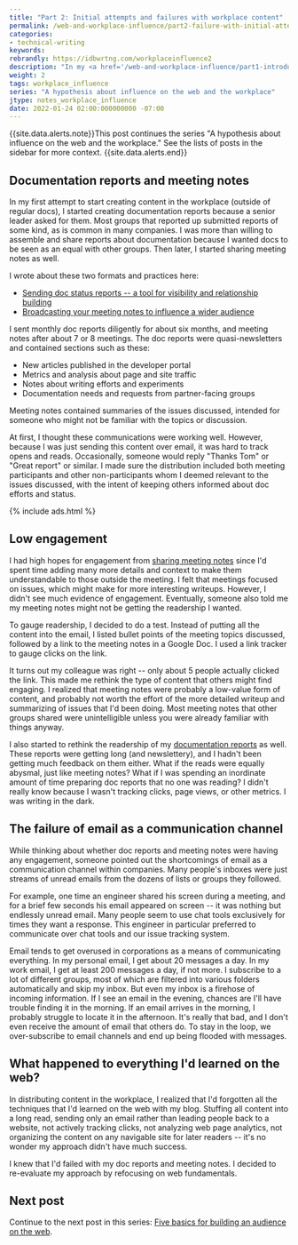 ```yaml
---
title: "Part 2: Initial attempts and failures with workplace content"
permalink: /web-and-workplace-influence/part2-failure-with-initial-attempts.html
categories:
- technical-writing
keywords:
rebrandly: https://idbwrtng.com/workplaceinfluence2
description: "In my <a href='/web-and-workplace-influence/part1-introduction-to-influencers.html'>previous post</a>, I explained that anyone can create content and broadcast it on the web, gathering up an audience and building a reputation of expertise. I wondered if these techniques could be implemented in the workplace. In my initial attempt to create content in the workplace, I focused on two efforts: (1) creating documentation reports and (2) sharing meeting notes. The efforts sort of failed because I neglected some web fundamentals."
weight: 2
tags: workplace_influence
series: "A hypothesis about influence on the web and the workplace"
jtype: notes_workplace_influence
date: 2022-01-24 02:00:000000000 -07:00
---
```


{{site.data.alerts.note}}This post continues the series "A hypothesis about influence on the web and the workplace." See the lists of posts in the sidebar for more context. {{site.data.alerts.end}}

## Documentation reports and meeting notes

In my first attempt to start creating content in the workplace (outside of regular docs), I started creating documentation reports because a senior leader asked for them. Most groups that reported up submitted reports of some kind, as is common in many companies. I was more than willing to assemble and share reports about documentation because I wanted docs to be seen as an equal with other groups. Then later, I started sharing meeting notes as well.

I wrote about these two formats and practices here:

* [Sending doc status reports -- a tool for visibility and relationship building](/learnapidoc/docapis_status_reports.html)
* [Broadcasting your meeting notes to influence a wider audience](/learnapidoc/docapis_meeting_notes.html#what-if-sensitive-topics-are-discussed-during-the-meeting)

I sent monthly doc reports diligently for about six months, and meeting notes after about 7 or 8 meetings. The doc reports were quasi-newsletters and contained sections such as these:

* New articles published in the developer portal
* Metrics and analysis about page and site traffic
* Notes about writing efforts and experiments
* Documentation needs and requests from partner-facing groups

Meeting notes contained summaries of the issues discussed, intended for someone who might not be familiar with the topics or discussion.

At first, I thought these communications were working well. However, because I was just sending this content over email, it was hard to track opens and reads. Occasionally, someone would reply "Thanks Tom" or "Great report" or similar.  I made sure the distribution included both meeting participants and other non-participants whom I deemed relevant to the issues discussed, with the intent of keeping others informed about doc efforts and status.

{% include ads.html %}

## Low engagement

I had high hopes for engagement from [sharing meeting notes](/learnapidoc/docapis_meeting_notes.html) since I'd spent time adding many more details and context to make them understandable to those outside the meeting. I felt that meetings focused on issues, which might make for more interesting writeups. However, I didn't see much evidence of engagement. Eventually, someone also told me my meeting notes might not be getting the readership I wanted.

To gauge readership, I decided to do a test. Instead of putting all the content into the email, I listed bullet points of the meeting topics discussed, followed by a link to the meeting notes in a Google Doc. I used a link tracker to gauge clicks on the link.

It turns out my colleague was right -- only about 5 people actually clicked the link. This made me rethink the type of content that others might find engaging. I realized that meeting notes were probably a low-value form of content, and probably not worth the effort of the more detailed writeup and summarizing of issues that I'd been doing. Most meeting notes that other groups shared were unintelligible unless you were already familiar with things anyway.

I also started to rethink the readership of my [documentation reports](/learnapidoc/docapis_status_reports.html) as well. These reports were getting long (and newslettery), and I hadn't been getting much feedback on them either. What if the reads were equally abysmal, just like meeting notes? What if I was spending an inordinate amount of time preparing doc reports that no one was reading? I didn't really know because I wasn't tracking clicks, page views, or other metrics. I was writing in the dark.

## The failure of email as a communication channel

While thinking about whether doc reports and meeting notes were having any engagement, someone pointed out the shortcomings of email as a communication channel within companies. Many people's inboxes were just streams of unread emails from the dozens of lists or groups they followed.

For example, one time an engineer shared his screen during a meeting, and for a brief few seconds his email appeared on screen -- it was nothing but endlessly unread email. Many people seem to use chat tools exclusively for times they want a response. This engineer in particular preferred to communicate over chat tools and our issue tracking system.

Email tends to get overused in corporations as a means of communicating everything. In my personal email, I get about 20 messages a day. In my work email, I get at least 200 messages a day, if not more. I subscribe to a lot of different groups, most of which are filtered into various folders automatically and skip my inbox. But even my inbox is a firehose of incoming information. If I see an email in the evening, chances are I'll have trouble finding it in the morning. If an email arrives in the morning, I probably struggle to locate it in the afternoon. It's really that bad, and I don't even receive the amount of email that others do. To stay in the loop, we over-subscribe to email channels and end up being flooded with messages.

## What happened to everything I'd learned on the web?

In distributing content in the workplace, I realized that I'd forgotten all the techniques that I'd learned on the web with my blog. Stuffing all content into a long read, sending only an email rather than leading people back to a website, not actively tracking clicks, not analyzing web page analytics, not organizing the content on any navigable site for later readers -- it's no wonder my approach didn't have much success.

I knew that I'd failed with my doc reports and meeting notes. I decided to re-evaluate my approach by refocusing on web fundamentals.

## Next post

Continue to the next post in this series: [Five basics for building an audience on the web](/web-and-workplace-influence/part3-tools-of-web-influence.html).